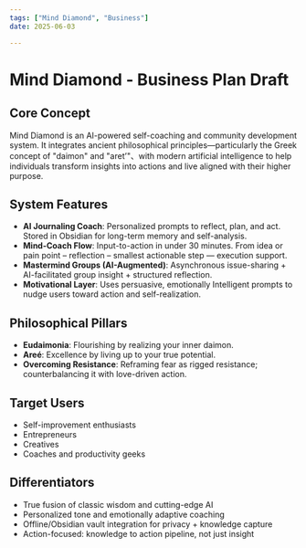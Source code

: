 ```yaml
---
tags: ["Mind Diamond", "Business"]
date: 2025-06-03

---
```


# Mind Diamond - Business Plan Draft

## Core Concept
Mind Diamond is an AI-powered self-coaching and community development system. It integrates ancient philosophical principles—particularly the Greek concept of "daimon" and \"aret’"、with modern artificial intelligence to help individuals transform insights into actions and live aligned with their higher purpose.

## System Features
- **AI Journaling Coach**: Personalized prompts to reflect, plan, and act. Stored in Obsidian for long-term memory and self-analysis.
- **Mind-Coach Flow**: Input-to-action in under 30 minutes. From idea or pain point – reflection – smallest actionable step — execution support.
- **Mastermind Groups (AI-Augmented)**: Asynchronous issue-sharing + AI-facilitated group insight + structured reflection.
- **Motivational Layer**: Uses persuasive, emotionally Intelligent prompts to nudge users toward action and self-realization.

## Philosophical Pillars
- **Eudaimonia**: Flourishing by realizing your inner daimon.
- **Areé**: Excellence by living up to your true potential.
- **Overcoming Resistance**: Reframing fear as rigged resistance; counterbalancing it with love-driven action.

## Target Users
- Self-improvement enthusiasts
- Entrepreneurs
- Creatives
- Coaches and productivity geeks

## Differentiators
- True fusion of classic wisdom and cutting-edge AI
- Personalized tone and emotionally adaptive coaching
- Offline/Obsidian vault integration for privacy + knowledge capture
- Action-focused: knowledge to action pipeline, not just insight
